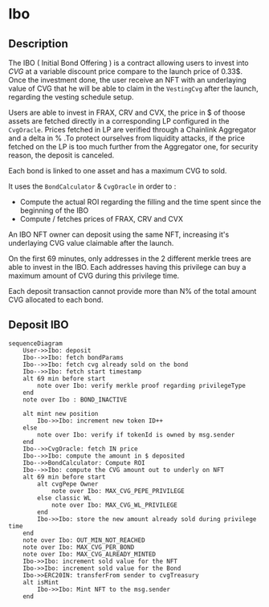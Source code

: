 # Ibo

## Description

The IBO ( Initial Bond Offering ) is a contract allowing users to invest into $CVG$ at a variable discount price compare to the launch price of 0.33$.
Once the investment done, the user receive an NFT with an underlaying value of CVG that he will be able to claim in the `VestingCvg` after the launch, regarding the vesting schedule setup.

Users are able to invest in FRAX, CRV and CVX, the price in $ of thoose assets are fetched directly in a corresponding LP configured in the `CvgOracle`. Prices fetched in LP are verified through a Chainlink Aggregator and a delta in % .To protect ourselves from liquidity attacks, if the price fetched on the LP is too much further from the Aggregator one, for security reason, the deposit is canceled.

Each bond is linked to one asset and has a maximum CVG to sold.

It uses the `BondCalculator` & `CvgOracle` in order to :

- Compute the actual ROI regarding the filling and the time spent since the beginning of the IBO
- Compute / fetches prices of FRAX, CRV and CVX

An IBO NFT owner can deposit using the same NFT, increasing it's underlaying CVG value claimable after the launch.

On the first 69 minutes, only addresses in the 2 different merkle trees are able to invest in the IBO.
Each addresses having this privilege can buy a maximum amount of CVG during this privilege time.

Each deposit transaction cannot provide more than N% of the total amount CVG allocated to each bond.

## Deposit IBO

```mermaid
sequenceDiagram
    User->>Ibo: deposit
    Ibo-->>Ibo: fetch bondParams
    Ibo-->>Ibo: fetch cvg already sold on the bond
    Ibo-->>Ibo: fetch start timestamp
    alt 69 min before start
        note over Ibo: verify merkle proof regarding privilegeType
    end
    note over Ibo : BOND_INACTIVE

    alt mint new position
        Ibo->>Ibo: increment new token ID++
    else
        note over Ibo: verify if tokenId is owned by msg.sender
    end
    Ibo-->>CvgOracle: fetch IN price
    Ibo-->>Ibo: compute the amount in $ deposited
    Ibo-->>BondCalculator: Compute ROI
    Ibo-->>Ibo: compute the CVG amount out to underly on NFT
    alt 69 min before start
        alt cvgPepe Owner
            note over Ibo: MAX_CVG_PEPE_PRIVILEGE
        else classic WL
            note over Ibo: MAX_CVG_WL_PRIVILEGE
        end
        Ibo->>Ibo: store the new amount already sold during privilege time
    end
    note over Ibo: OUT_MIN_NOT_REACHED
    note over Ibo: MAX_CVG_PER_BOND
    note over Ibo: MAX_CVG_ALREADY_MINTED
    Ibo->>Ibo: increment sold value for the NFT
    Ibo->>Ibo: increment sold value for the Bond
    Ibo->>ERC20IN: transferFrom sender to cvgTreasury
    alt isMint
        Ibo->>Ibo: Mint NFT to the msg.sender
    end





```
